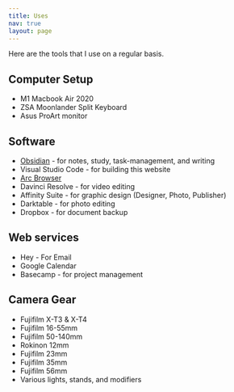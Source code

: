 ```yaml
---
title: Uses
nav: true
layout: page
---
```


Here are the tools that I use on a regular basis. 

## Computer Setup

- M1 Macbook Air 2020
- ZSA Moonlander Split Keyboard
- Asus ProArt monitor

## Software

- [Obsidian](https://obsidian.md) - for notes, study, task-management, and writing
- Visual Studio Code - for building this website
- [Arc Browser](https://arc.net/)
- Davinci Resolve - for video editing
- Affinity Suite - for graphic design (Designer, Photo, Publisher)
- Darktable - for photo editing
- Dropbox - for document backup

## Web services

- Hey - For Email
- Google Calendar
- Basecamp - for project management

## Camera Gear

- Fujifilm X-T3 & X-T4
- Fujifilm 16-55mm
- Fujifilm 50-140mm
- Rokinon 12mm
- Fujifilm 23mm
- Fujifilm 35mm
- Fujifilm 56mm
- Various lights, stands, and modifiers